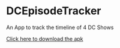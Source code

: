 # DCEpisodeTracker
An App to track the timeline of 4 DC Shows

[Click here to download the apk](http://www.kaspersiig.dk/apps/episodeTracker.apk)
